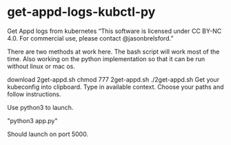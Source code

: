 

# get-appd-logs-kubctl-py
Get Appd logs from kubernetes
“This software is licensed under CC BY-NC 4.0. For commercial use, please contact @jasonbrelsford.”

There are two methods at work here.  The bash script will work most of the time.  Also working on the python implementation so that it can be run without linux or mac os.

download 2get-appd.sh
chmod 777 2get-appd.sh
./2get-appd.sh
Get your kubeconfig into clipboard.
Type in available context.
Choose your paths and follow instructions.


Use python3 to launch. 

"python3 app.py"

Should launch on port 5000. 
